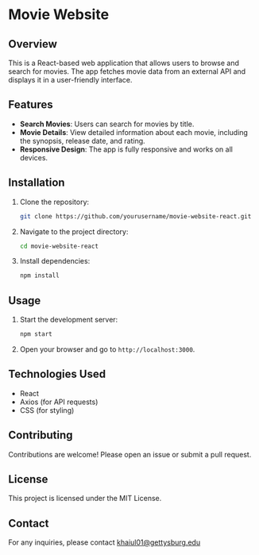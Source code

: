 # Movie Website

## Overview

This is a React-based web application that allows users to browse and search for movies. The app fetches movie data from an external API and displays it in a user-friendly interface.

## Features

- **Search Movies**: Users can search for movies by title.
- **Movie Details**: View detailed information about each movie, including the synopsis, release date, and rating.
- **Responsive Design**: The app is fully responsive and works on all devices.

## Installation

1. Clone the repository:
   ```bash
   git clone https://github.com/yourusername/movie-website-react.git
   ```
2. Navigate to the project directory:
   ```bash
   cd movie-website-react
   ```
3. Install dependencies:
   ```bash
   npm install
   ```

## Usage

1. Start the development server:
   ```bash
   npm start
   ```
2. Open your browser and go to `http://localhost:3000`.

## Technologies Used

- React
- Axios (for API requests)
- CSS (for styling)

## Contributing

Contributions are welcome! Please open an issue or submit a pull request.

## License

This project is licensed under the MIT License.

## Contact

For any inquiries, please contact khaiul01@gettysburg.edu


